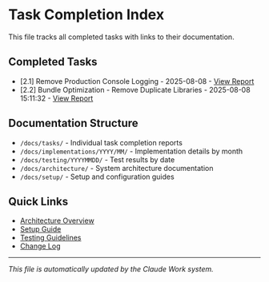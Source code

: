 # Task Completion Index

This file tracks all completed tasks with links to their documentation.

## Completed Tasks

<!-- Tasks are automatically added here when completed -->
<!-- Format: - [TASK_ID] TASK_NAME - DATE - [View Report](tasks/TASK_ID/completion_report.md) -->

- [2.1] Remove Production Console Logging - 2025-08-08 - [View Report](tasks/2.1/completion_report.md)
- [2.2] Bundle Optimization - Remove Duplicate Libraries - 2025-08-08 15:11:32 - [View Report](tasks/2.2/completion_report.md)

## Documentation Structure

- `/docs/tasks/` - Individual task completion reports
- `/docs/implementations/YYYY/MM/` - Implementation details by month
- `/docs/testing/YYYYMMDD/` - Test results by date
- `/docs/architecture/` - System architecture documentation
- `/docs/setup/` - Setup and configuration guides

## Quick Links

- [Architecture Overview](architecture/README.md)
- [Setup Guide](setup/README.md)
- [Testing Guidelines](testing/README.md)
- [Change Log](CHANGELOG.md)

---
*This file is automatically updated by the Claude Work system.*
